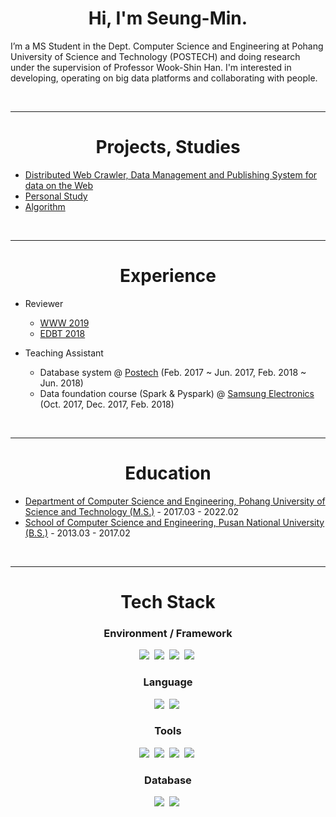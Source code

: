 <h1 align="center"> Hi, I'm Seung-Min. </h1>

I’m a MS Student in the Dept. Computer Science and Engineering at Pohang University of Science and Technology (POSTECH) and doing research under the supervision of Professor Wook-Shin Han. I'm interested in developing, operating on big data platforms and collaborating with people.  

<br>

------------

<h1 align="center"> Projects, Studies </h1>
 
- [Distributed Web Crawler, Data Management and Publishing System for data on the Web](https://github.com/SML0127/DistributedWeb-Crawler-and-Data-Management-Systemfor-Web-Data)   
- [Personal Study](https://github.com/SML0127/personal-study-notes)
- [Algorithm](https://github.com/SML0127/Algorithm)
 
<br>

------------ 

<h1 align="center"> Experience </h1>

- Reviewer
  - [WWW 2019](https://thewebconf.org/www2019/)
  - [EDBT 2018](https://openproceedings.org/html/pages/2018_edbt.html)


- Teaching Assistant
  - Database system @ [Postech](https://postech.ac.kr/) (Feb. 2017 ~ Jun. 2017,  Feb. 2018 ~ Jun. 2018)  
  - Data foundation course (Spark & Pyspark) @ [Samsung Electronics](https://www.samsung.com/sec/) (Oct. 2017, Dec. 2017, Feb. 2018)
      

<br>

------------

<h1 align="center"> Education </h1>

- [Department of Computer Science and Engineering, Pohang University of Science and Technology (M.S.)](https://cse.postech.ac.kr//) - 2017.03 - 2022.02
- [School of Computer Science and Engineering, Pusan National University (B.S.)](https://cse.pusan.ac.kr/cse/index.do) - 2013.03 - 2017.02 

<br>

------------

<h1 align="center"> Tech Stack </h1>
<h3 align="center"> Environment / Framework </h3>
<p align="center">
  <img src="https://img.shields.io/badge/Ubuntu-E95420?style=for-the-badge&logo=ubuntu&logoColor=white"/></a>&nbsp 
  <img src="https://img.shields.io/badge/NPM-%23000000.svg?style=for-the-badge&logo=npm&logoColor=white"/></a>&nbsp
  <img src="https://img.shields.io/badge/node.js-6DA55F?style=for-the-badge&logo=node.js&logoColor=white"/></a>&nbsp 
  <img src="https://img.shields.io/badge/flask-%23000.svg?style=for-the-badge&logo=flask&logoColor=white"/></a>&nbsp 
</p>

<h3 align="center"> Language </h3>
<p align="center">
  <img src="https://img.shields.io/badge/python-3670A0?style=for-the-badge&logo=python&logoColor=ffdd5"/></a>&nbsp 
  <img src="https://img.shields.io/badge/react-%2320232a.svg?style=for-the-badge&logo=react&logoColor=%2361DAFB"/></a>&nbsp
</p>

<h3 align="center"> Tools </h3>
<p align="center">
  <img src="https://img.shields.io/badge/Apache%20Airflow-017CEE?style=for-the-badge&logo=Apache%20Airflow&logoColor=white"/></a>&nbsp 
  <img src="https://img.shields.io/badge/docker-%230db7ed.svg?style=for-the-badge&logo=docker&logoColor=white"/></a>&nbsp
  <img src="https://img.shields.io/badge/Selenium-43B02A?style=for-the-badge&logo=Selenium&logoColor=white"/></a>&nbsp
  <img src="https://img.shields.io/badge/travisci-%232B2F33.svg?style=for-the-badge&logo=travis&logoColor=white"/></a>&nbsp
</p>

<h3 align="center"> Database </h3>
<p align="center">
  <img src="https://img.shields.io/badge/postgres-%23316192.svg?style=for-the-badge&logo=postgresql&logoColor=white"/></a>&nbsp 
  <img src="https://img.shields.io/badge/redis-%23DD0031.svg?style=for-the-badge&logo=redis&logoColor=white"/></a>&nbsp
</p>




<!--
![trophy](https://github-profile-trophy.vercel.app/?username=SML0127)
![SML0127's github stats](https://github-readme-stats.vercel.app/api?username=SML0127&show_icons=true)

[![SML0127's github stats](https://github-readme-stats.vercel.app/api/top-langs/?username=SML0127&show_icons=true&hide_border=true&title_color=004386&icon_color=004386&layout=compact)](https://github.com/본인ID)



**SML0127/SML0127** is a ✨ _special_ ✨ repository because its `README.md` (this file) appears on your GitHub profile.

Here are some ideas to get you started:

- 🔭 I’m currently working on ...
- 🌱 I’m currently learning ...
- 👯 I’m looking to collaborate on ...
- 🤔 I’m looking for help with ...
- 💬 Ask me about ...
- 📫 How to reach me: ...
- 😄 Pronouns: ...
- ⚡ Fun fact: ...
-->
